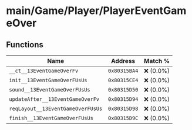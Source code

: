 # main/Game/Player/PlayerEventGameOver

## Functions

| Name | Address | Match % |
|------|---------|---------|
| `__ct__13EventGameOverFv` | `0x80315BA4` | :x: (0.0%) |
| `init__13EventGameOverFUsUs` | `0x80315CE4` | :x: (0.0%) |
| `sound__13EventGameOverFUsUs` | `0x80315D50` | :x: (0.0%) |
| `updateAfter__13EventGameOverFv` | `0x80315D94` | :x: (0.0%) |
| `reqLayout__13EventGameOverFUsUs` | `0x80315D98` | :x: (0.0%) |
| `finish__13EventGameOverFUsUs` | `0x80315D9C` | :x: (0.0%) |
